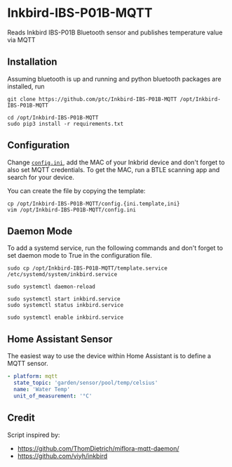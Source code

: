 # Inkbird-IBS-P01B-MQTT
Reads Inkbird IBS-P01B Bluetooth sensor and publishes temperature value via MQTT

## Installation
Assuming bluetooth is up and running and python bluetooth packages are installed, run

```shell
git clone https://github.com/ptc/Inkbird-IBS-P01B-MQTT /opt/Inkbird-IBS-P01B-MQTT

cd /opt/Inkbird-IBS-P01B-MQTT
sudo pip3 install -r requirements.txt
```

## Configuration
Change [`config.ini`](config.ini.template), add the MAC of your Inkbrid device and don't forget to also set MQTT credentials.
To get the MAC, run a BTLE scanning app and search for your device. 

You can create the file by copying the template:

```shell
cp /opt/Inkbird-IBS-P01B-MQTT/config.{ini.template,ini}
vim /opt/Inkbird-IBS-P01B-MQTT/config.ini
```

## Daemon Mode
To add a systemd service, run the following commands and don't forget to set daemon mode to True in the configuration file.

```shell
sudo cp /opt/Inkbird-IBS-P01B-MQTT/template.service /etc/systemd/system/inkbird.service

sudo systemctl daemon-reload

sudo systemctl start inkbird.service
sudo systemctl status inkbird.service

sudo systemctl enable inkbird.service
```

## Home Assistant Sensor
The easiest way to use the device within Home Assistant is to define a MQTT sensor. 

```yaml
- platform: mqtt
  state_topic: 'garden/sensor/pool/temp/celsius'
  name: 'Water Temp'
  unit_of_measurement: '°C'
```

## Credit
Script inspired by:
- https://github.com/ThomDietrich/miflora-mqtt-daemon/
- https://github.com/viyh/inkbird
